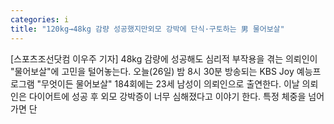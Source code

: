 ```yaml
---
categories: i
title: "120kg→48kg 감량 성공했지만외모 강박에 단식·구토하는 男 물어보살"
---
```

[스포츠조선닷컴 이우주 기자] 48kg 감량에 성공해도 심리적 부작용을 겪는 의뢰인이 "물어보살"에 고민을 털어놓는다. 오늘(26일) 밤 8시 30분 방송되는 KBS Joy 예능프로그램 "무엇이든 물어보살" 184회에는 23세 남성이 의뢰인으로 출연한다. 이날 의뢰인은 다이어트에 성공 후 외모 강박증이 너무 심해졌다고 이야기 한다. 특정 체중을 넘어가면 단